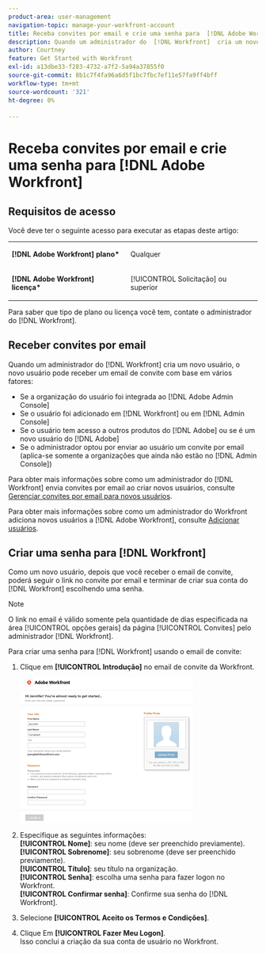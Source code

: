 ```yaml
---
product-area: user-management
navigation-topic: manage-your-workfront-account
title: Receba convites por email e crie uma senha para  [!DNL Adobe Workfront]
description: Quando um administrador do  [!DNL Workfront]  cria um novo usuário, o novo usuário pode receber um email de convite com base em vários fatores.
author: Courtney
feature: Get Started with Workfront
exl-id: a13dbe33-f283-4732-a7f2-5a94a37855f0
source-git-commit: 8b1c7f4fa96a6d5f1bc7fbc7ef11e57fa9ff4bff
workflow-type: tm+mt
source-wordcount: '321'
ht-degree: 0%

---
```


# Receba convites por email e crie uma senha para [!DNL Adobe Workfront]

## Requisitos de acesso

Você deve ter o seguinte acesso para executar as etapas deste artigo:

<table style="table-layout:auto"> 
 <col> 
 </col> 
 <col> 
 </col> 
 <tbody> 
  <tr> 
   <td role="rowheader"><strong>[!DNL Adobe Workfront] plano*</strong></td> 
   <td> <p>Qualquer</p> </td> 
  </tr> 
  <tr> 
   <td role="rowheader"><strong>[!DNL Adobe Workfront] licença*</strong></td> 
   <td> <p>[!UICONTROL Solicitação] ou superior</p> </td> 
  </tr> 
 </tbody> 
</table>

Para saber que tipo de plano ou licença você tem, contate o administrador do [!DNL Workfront].

## Receber convites por email

Quando um administrador do [!DNL Workfront] cria um novo usuário, o novo usuário pode receber um email de convite com base em vários fatores:

* Se a organização do usuário foi integrada ao [!DNL Adobe Admin Console]
* Se o usuário foi adicionado em [!DNL Workfront] ou em [!DNL Admin Console]
* Se o usuário tem acesso a outros produtos do [!DNL Adobe] ou se é um novo usuário do [!DNL Adobe]
* Se o administrador optou por enviar ao usuário um convite por email (aplica-se somente a organizações que ainda não estão no [!DNL Admin Console])

Para obter mais informações sobre como um administrador do [!DNL Workfront] envia convites por email ao criar novos usuários, consulte [Gerenciar convites por email para novos usuários](../../../administration-and-setup/manage-workfront/emails/manage-email-invitations.md).

Para obter mais informações sobre como um administrador do Workfront adiciona novos usuários a [!DNL Adobe Workfront], consulte [Adicionar usuários](../../../administration-and-setup/add-users/create-and-manage-users/add-users.md).

## Criar uma senha para [!DNL Workfront]

Como um novo usuário, depois que você receber o email de convite, poderá seguir o link no convite por email e terminar de criar sua conta do [!DNL Workfront] escolhendo uma senha.

>[!NOTE]
>
>O link no email é válido somente pela quantidade de dias especificada na área [!UICONTROL opções gerais] da página [!UICONTROL Convites] pelo administrador [!DNL Workfront].

Para criar uma senha para [!DNL Workfront] usando o email de convite:

1. Clique em **[!UICONTROL Introdução]** no email de convite da Workfront.

   ![Nova tela de usuário do convite por email](assets/new-user-screen-from-invitation-adobe-350x292.png)

1. Especifique as seguintes informações:\
   **[!UICONTROL Nome]**: seu nome (deve ser preenchido previamente).\
   **[!UICONTROL Sobrenome]**: seu sobrenome (deve ser preenchido previamente).\
   **[!UICONTROL Título]**: seu título na organização.\
   **[!UICONTROL Senha]**: escolha uma senha para fazer logon no Workfront.\
   **[!UICONTROL Confirmar senha]**: Confirme sua senha do [!DNL Workfront].

1. Selecione **[!UICONTROL Aceito os Termos e Condições]**.
1. Clique Em **[!UICONTROL Fazer Meu Logon]**.\
   Isso conclui a criação da sua conta de usuário no Workfront.
